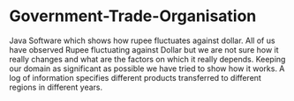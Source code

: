 # Government-Trade-Organisation
Java Software which shows how rupee fluctuates against dollar.
All of us have observed Rupee fluctuating against Dollar but we are not sure how it really changes and what are the factors on
which it really depends.
Keeping our domain as significant as possible we have tried to show how it works.
A log of information specifies different products transferred to different regions in different years.
